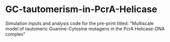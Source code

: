 # GC-tautomerism-in-PcrA-Helicase
Simulation inputs and analysis code for the pre-print titled: "Multiscale model of tautomeric Guanine-Cytosine mutagens in the PcrA Helicase-DNA complex"
